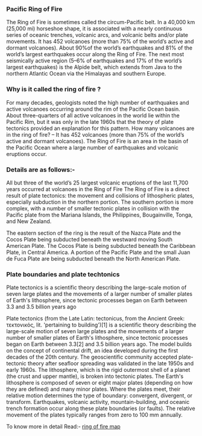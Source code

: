 ### Pacific Ring of Fire
The Ring of Fire is sometimes called the circum-Pacific belt.
In a 40,000 km (25,000 mi) horseshoe shape, it is associated with a nearly continuous series of oceanic trenches, volcanic arcs, and volcanic belts and/or plate movements.
It has 452 volcanoes (more than 75% of the world’s active and dormant volcanoes).
About 90%of the world’s earthquakes and 81% of the world’s largest earthquakes occur along the Ring of Fire.
The next most seismically active region (5–6% of earthquakes and 17% of the world’s largest earthquakes) is the Alpide belt, which extends from Java to the northern Atlantic Ocean via the Himalayas and southern Europe. 

### Why is it called the ring of fire ?
For many decades, geologists noted the high number of earthquakes and active volcanoes occurring around the rim of the Pacific Ocean basin. About three-quarters of all active volcanoes in the world lie within the Pacific Rim, but it was only in the late 1960s that the theory of plate tectonics provided an explanation for this pattern. How many volcanoes are in the ring of fire? – It has 452 volcanoes (more than 75% of the world’s active and dormant volcanoes).
The Ring of Fire is an area in the basin of the Pacific Ocean where a large number of earthquakes and volcanic eruptions occur.

### Details are as follows:-

All but three of the world’s 25 largest volcanic eruptions of the last 11,700 years occurred at volcanoes in the Ring of Fire
The Ring of Fire is a direct result of plate tectonics: the movement and collisions of lithospheric plates, especially subduction in the northern portion. The southern portion is more complex, with a number of smaller tectonic plates in collision with the Pacific plate from the Mariana Islands, the Philippines, Bougainville, Tonga, and New Zealand.

The eastern section of the ring is the result of the Nazca Plate and the Cocos Plate being subducted beneath the westward moving South American Plate. The Cocos Plate is being subducted beneath the Caribbean Plate, in Central America. A portion of the Pacific Plate and the small Juan de Fuca Plate are being subducted beneath the North American Plate.


### Plate boundaries and plate techtonics
Plate tectonics is a scientific theory describing the large-scale motion of seven large plates and the movements of a larger number of smaller plates of Earth's lithosphere, since tectonic processes began on Earth between 3.3 and 3.5 billion years ago

Plate tectonics (from the Late Latin: tectonicus, from the Ancient Greek: τεκτονικός, lit. 'pertaining to building')[1] is a scientific theory describing the large-scale motion of seven large plates and the movements of a larger number of smaller plates of Earth's lithosphere, since tectonic processes began on Earth between 3.3[2] and 3.5 billion years ago. The model builds on the concept of continental drift, an idea developed during the first decades of the 20th century. The geoscientific community accepted plate-tectonic theory after seafloor spreading was validated in the late 1950s and early 1960s. The lithosphere, which is the rigid outermost shell of a planet (the crust and upper mantle), is broken into tectonic plates. The Earth's lithosphere is composed of seven or eight major plates (depending on how they are defined) and many minor plates. Where the plates meet, their relative motion determines the type of boundary: convergent, divergent, or transform. Earthquakes, volcanic activity, mountain-building, and oceanic trench formation occur along these plate boundaries (or faults). The relative movement of the plates typically ranges from zero to 100 mm annually.

To know more in detail Read:- [ring of fire map](https://digitallylearn.com/what-is-the-pacific-ring-of-fire-and-map-upsc-ias/) 
